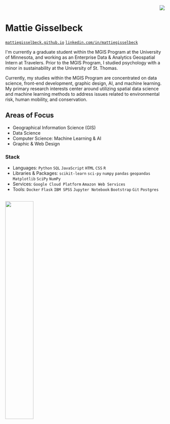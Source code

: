 <div align="right">
  <img src="https://profile-counter.glitch.me/mattiegisselbeck/count.svg?"  />
</div>

# Mattie Gisselbeck


[`mattiegisselbeck.github.io`](https://mattiegisselbeck.github.io/)
[`linkedin.com/in/mattiegisselbeck`](https://www.linkedin.com/in/mattiegisselbeck/)


I'm currently a graduate student within the MGIS Program at the University of Minnesota, and working as an Enterprise Data & Analytics Geospatial Intern at Travelers. Prior to the MGIS Program, I studied psychology with a minor in sustainability at the University of St. Thomas.

Currently, my studies within the MGIS Program are concentrated on data science, front-end development, graphic design, AI, and machine learning. My primary research interests center around utilizing spatial data science and machine learning methods to address issues related to environmental risk, human mobility, and conservation.


## Areas of Focus 

* Geographical Information Science (GIS)
* Data Science
* Computer Science: Machine Learning & AI
* Graphic & Web Design

### Stack
* Languages: `Python` `SQL` `JavaScript` `HTML` `CSS` `R` 
* Libraries & Packages: `scikit-learn` `sci-py` `numpy` `pandas` `geopandas` `Matplotlib` `SciPy` `NumPy`
* Services: `Google Cloud Platform` `Amazon Web Services`
* Tools: `Docker` `Flask` `IBM SPSS` `Jupyter Notebook` `Bootstrap` `Git` `Postgres`

##
<a href="https://github.com/mattiegisselbeck/github-readme-stats"><img align="left" width="42%" src="https://github-readme-stats.vercel.app/api/top-langs/?username=mattiegisselbeck&layout=compact&theme=github_dark"/></a>

